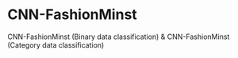 # CNN-FashionMinst
CNN-FashionMinst (Binary data classification) &amp; CNN-FashionMinst (Category data classification)
